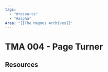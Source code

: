 ```yaml
---
tags:
  - "#resource"
  - "#alpha"
Area: "[[The Magnus Archives]]"
---
```


# TMA 004 - Page Turner


## Resources


